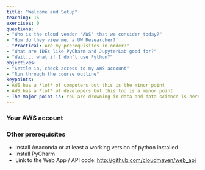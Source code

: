 ```yaml
---
title: "Welcome and Setup"
teaching: 15
exercises: 0
questions:
- "Who is the cloud vendor 'AWS' that we consider today?"
- "How do they view me, a UW Researcher?'
- "Practical: Are my prerequisites in order?"
- "What are IDEs like PyCharm and JupyterLab good for?"
- "Wait... what if I don't use Python?"
objectives:
- "Settle in, check access to my AWS account"
- "Run through the course outline"
keypoints:
- AWS has a *lot* of computers but this is the minor point
- AWS has a *lot* of developers but this too is a minor point
- The major point is: You are drowning in data and data science is here to help
---
```


### Your AWS account

### Other prerequisites

- Install Anaconda or at least a working version of python installed 
- Install PyCharm 
- Link to the Web App / API code: http://github.com/cloudmaven/web_api
